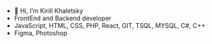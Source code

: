 - 👋 Hi, I’m Kirill Khaletsky 
- FrontEnd and Backend developer
- JavaScript, HTML, CSS, PHP, React, GIT, TSQL, MYSQL, C#, C++
- Figma, Photoshop

